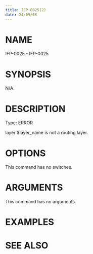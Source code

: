 ```yaml
---
title: IFP-0025(2)
date: 24/09/08
---
```


# NAME

IFP-0025 - IFP-0025

# SYNOPSIS

N/A.

# DESCRIPTION

Type: ERROR

layer $layer_name is not a routing layer.

# OPTIONS

This command has no switches.

# ARGUMENTS

This command has no arguments.

# EXAMPLES

# SEE ALSO
